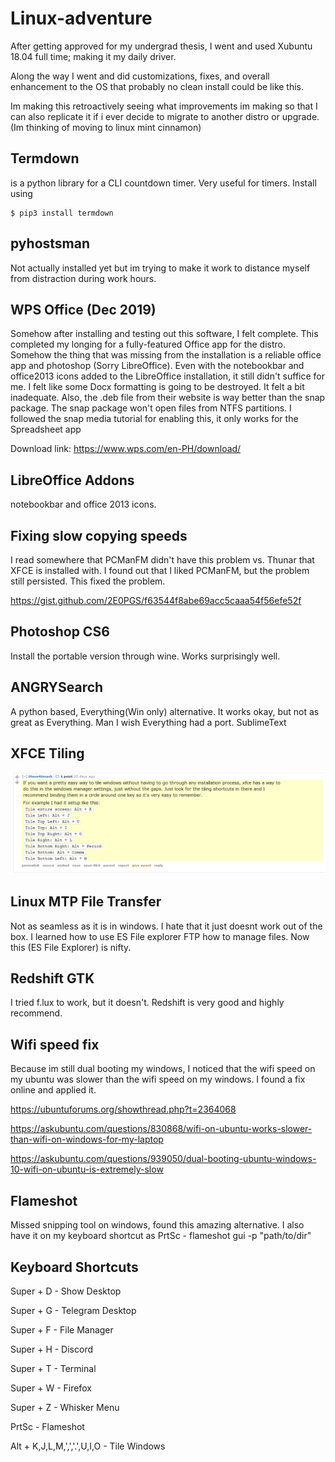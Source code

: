 # Linux-adventure

After getting approved for my undergrad thesis, I went and used Xubuntu 18.04 full time; making it my daily driver. 

Along the way I went and did customizations, fixes, and overall enhancement to the OS that probably no clean install could be like this.

Im making this retroactively seeing what improvements im making so that I can also replicate it if i ever decide to migrate to another distro or upgrade.(Im thinking of moving to linux mint cinnamon)

## Termdown

is a python library for a CLI countdown timer. Very useful for timers.
Install using

````
$ pip3 install termdown
````

## pyhostsman

Not actually installed yet but im trying to make it work to distance myself from distraction during work hours.

## WPS Office (Dec 2019)

Somehow after installing and testing out this software, I felt complete. This completed my longing for a fully-featured Office app for the distro. Somehow the thing that was missing from the installation is a reliable office app and photoshop (Sorry LibreOffice). Even with the notebookbar and office2013 icons added to the LibreOffice installation, it still didn't suffice for me. I felt like some Docx formatting is going to be destroyed. It felt a bit inadequate.
Also, the .deb file from their website is way better than the snap package.
The snap package won't open files from NTFS partitions. I followed the snap media tutorial for enabling this, it only works for the Spreadsheet app

Download link:
https://www.wps.com/en-PH/download/

## LibreOffice Addons

notebookbar and office 2013 icons.

## Fixing slow copying speeds

I read somewhere that PCManFM didn't have this problem vs. Thunar that XFCE is installed with. I found out that I liked PCManFM, but the problem still persisted. This fixed the problem.

https://gist.github.com/2E0PGS/f63544f8abe69acc5caaa54f56efe52f

## Photoshop CS6

Install the portable version through wine. Works surprisingly well.


## ANGRYSearch

A python based, Everything(Win only) alternative. It works okay, but not as great as Everything. Man I wish Everything had a port.
SublimeText


## XFCE Tiling

![From this reddit thread of tiling.](https://raw.githubusercontent.com/gregorylearns/linux-adventure/master/images/xfce_tile.PNG)


## Linux MTP File Transfer
Not as seamless as it is in windows. I hate that it just doesnt work out of the box. I learned how to use ES File explorer FTP how to manage files. Now this (ES File Explorer) is nifty.


## Redshift GTK

I tried f.lux to work, but it doesn't. Redshift is very good and highly recommend.


## Wifi speed fix
Because im still dual booting my windows, I noticed that the wifi speed on my ubuntu was slower than the wifi speed on my windows. I found a fix online and applied it.

https://ubuntuforums.org/showthread.php?t=2364068

https://askubuntu.com/questions/830868/wifi-on-ubuntu-works-slower-than-wifi-on-windows-for-my-laptop

https://askubuntu.com/questions/939050/dual-booting-ubuntu-windows-10-wifi-on-ubuntu-is-extremely-slow

## Flameshot

Missed snipping tool on windows, found this amazing alternative. I also have it on my keyboard shortcut as PrtSc - flameshot gui -p "path/to/dir"

## Keyboard Shortcuts

Super + D - Show Desktop

Super + G - Telegram Desktop

Super + F - File Manager

Super + H - Discord

Super + T - Terminal

Super + W - Firefox

Super + Z - Whisker Menu

PrtSc - Flameshot 

Alt + K,J,L,M,',','.',U,I,O - Tile Windows


